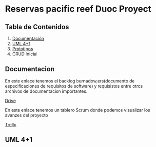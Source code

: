 # Reservas pacific reef Duoc Proyect 

## Tabla de Contenidos
1. [Documentación](#documentación)
2. [UML 4+1](#uml-41)
3. [Prototipos](#prototipos)
4. [CRUD Inicial](#crud-inicial)


## Documentacion
En este enlace tenemos el backlog burnadow,ers(documento de especificaciones de requisitos de software) y requisistos entre otros archivos de documentacion importantes.

[Drive](https://drive.google.com/drive/folders/1--vqBw7eG_C_BlCxG7EBauex5FRy70A4?usp=sharing)

En este enlace tenemos un tablero Scrum donde podemos visualizar los avanzes del proyecto

[Trello](https://trello.com/invite/b/4irnkfkE/ATTI6005aea4589e68b96bb574eada99d3f983534034/mi-tablero-de-trello)

## UML 4+1


